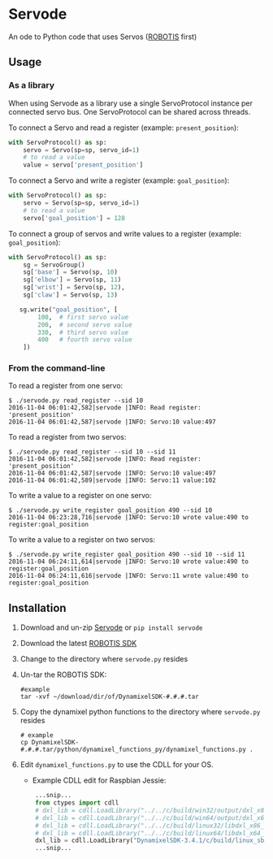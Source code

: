 # Servode
An ode to Python code that uses Servos ([ROBOTIS](https://github.com/ROBOTIS-GIT/DynamixelSDK) first)

## Usage
### As a library
When using Servode as a library use a single ServoProtocol instance per 
connected servo bus. One ServoProtocol can be shared across threads.

To connect a Servo and read a register (example: `present_position`):
```python
with ServoProtocol() as sp:
    servo = Servo(sp=sp, servo_id=1)
    # to read a value
    value = servo['present_position']
```

To connect a Servo and write a register (example: `goal_position`):
```python
with ServoProtocol() as sp:
    servo = Servo(sp=sp, servo_id=1)
    # to read a value
    servo['goal_position'] = 128
```

To connect a group of servos and write values to a register (example: `goal_position`):
```python
with ServoProtocol() as sp:
    sg = ServoGroup()
    sg['base'] = Servo(sp, 10)
    sg['elbow'] = Servo(sp, 11)
    sg['wrist'] = Servo(sp, 12),
    sg['claw'] = Servo(sp, 13)

   sg.write("goal_position", [
        100,  # first servo value
        200,  # second servo value
        330,  # third servo value
        400   # fourth servo value
    ])
```

### From the command-line
To read a register from one servo:
```
$ ./servode.py read_register --sid 10
2016-11-04 06:01:42,582|servode |INFO: Read register: 'present_position'
2016-11-04 06:01:42,587|servode |INFO: Servo:10 value:497
```
To read a register from two servos:
```
$ ./servode.py read_register --sid 10 --sid 11
2016-11-04 06:01:42,582|servode |INFO: Read register: 'present_position'
2016-11-04 06:01:42,587|servode |INFO: Servo:10 value:497
2016-11-04 06:01:42,589|servode |INFO: Servo:11 value:102
```
To write a value to a register on one servo:
```
$ ./servode.py write_register goal_position 490 --sid 10
2016-11-04 06:23:28,716|servode |INFO: Servo:10 wrote value:490 to register:goal_position
```
To write a value to a register on two servos:
```
$ ./servode.py write_register goal_position 490 --sid 10 --sid 11
2016-11-04 06:24:11,614|servode |INFO: Servo:10 wrote value:490 to register:goal_position
2016-11-04 06:24:11,616|servode |INFO: Servo:11 wrote value:490 to register:goal_position
```
## Installation

1. Download and un-zip [Servode](https://github.com/brettf/servode/archive/master.zip) or `pip install servode`
2. Download the latest [ROBOTIS SDK](https://github.com/ROBOTIS-GIT/DynamixelSDK/releases)
3. Change to the directory where `servode.py` resides
4. Un-tar the ROBOTIS SDK:

    ```
    #example
    tar -xvf ~/download/dir/of/DynamixelSDK-#.#.#.tar
    ```  
5. Copy the dynamixel python functions to the directory where `servode.py` resides

    ```
    # example
    cp DynamixelSDK-#.#.#.tar/python/dynamixel_functions_py/dynamixel_functions.py .
     ```
6. Edit `dynamixel_functions.py` to use the CDLL for your OS. 
    - Example CDLL edit for Raspbian Jessie: 
    ```python
        ...snip...
        from ctypes import cdll
        # dxl_lib = cdll.LoadLibrary("../../c/build/win32/output/dxl_x86_c.dll") # for windows 32bit
        # dxl_lib = cdll.LoadLibrary("../../c/build/win64/output/dxl_x64_c.dll") # for windows 64bit
        # dxl_lib = cdll.LoadLibrary("../../c/build/linux32/libdxl_x86_c.so")    # for linux 32bit
        # dxl_lib = cdll.LoadLibrary("../../c/build/linux64/libdxl_x64_c.so")    # for linux 64bit
        dxl_lib = cdll.LoadLibrary("DynamixelSDK-3.4.1/c/build/linux_sbc/libdxl_sbc_c.so")    # for linux 32bit sbc
        ...snip...

    ```
